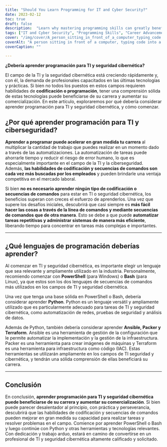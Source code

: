 ```yaml
---
title: "Should You Learn Programming for IT and Cyber Security?"
date: 2023-02-12
toc: true
draft: false
description:  "Learn why mastering programming skills can greatly benefit your IT and Cyber Security career, and how to get started with PowerShell, Bash, Python, Ansible, Packer, and Terraform."
tags: ["IT and Cyber Security", "Programming Skills", "Career Advancement", "PowerShell", "Bash", "Python", "Ansible", "Packer", "Terraform", "Automation", "Command Line", "Scripting", "Infrastructure Deployment", "Data Analysis", "Security Testing"]
cover: "/img/cover/A_person_sitting_in_front_of_a_computer_typing_code.png"
coverAlt: "A person sitting in front of a computer, typing code into a command line interface with lines of text scrolling on the screen. "
coverCaption: ""

---
```


**¿Debería aprender programación para TI y seguridad cibernética?**  El campo de la TI y la seguridad cibernética está creciendo rápidamente y, con él, la demanda de profesionales capacitados en las últimas tecnologías y prácticas. Si bien no todos los puestos en estos campos requieren habilidades de **codificación o programación**, tener una comprensión sólida de estas tecnologías puede beneficiarse de su carrera y aumentar su comercialización. En este artículo, exploraremos por qué debería considerar aprender programación para TI y seguridad cibernética, y cómo comenzar.  ## ¿Por qué aprender programación para TI y ciberseguridad?  **Aprender a programar puede acelerar en gran medida tu carrera** al multiplicar la cantidad de trabajo que puedes realizar en un momento dado a través de las automatizaciones. La automatización de tareas puede ahorrarle tiempo y reducir el riesgo de error humano, lo que es especialmente importante en el campo de la TI y la ciberseguridad. Además, **las habilidades de codificación y secuencias de comandos son cada vez más buscadas por los empleados** y pueden brindarle una ventaja competitiva en el mercado laboral.  Si bien **no es necesario aprender ningún tipo de codificación o secuencias de comandos** para estar en TI o seguridad cibernética, los beneficios superan con creces el esfuerzo de aprenderlos. Una vez que supere los desafíos iniciales, descubrirá que casi siempre es **más fácil hacer las cosas a través de la línea de comandos y mediante secuencias de comandos que de otra manera**. Esto se debe a que puede **automatizar tareas repetitivas y administrar sistemas de manera más eficiente**, liberando tiempo para concentrar en tareas más complejas e importantes.  _________________________  ## ¿Qué lenguajes de programación deberías aprender?  Al comenzar en TI y seguridad cibernética, es importante elegir un lenguaje que sea relevante y ampliamente utilizado en la industria. Personalmente, recomiendo comenzar con **PowerShell** (para Windows) o **Bash** (para Linux), ya que estos son los dos lenguajes de secuencias de comandos más utilizados en los campos de TI y seguridad cibernética.  Una vez que tenga una base sólida en PowerShell o Bash, debería considerar aprender **Python**. Python es un lenguaje versátil y ampliamente utilizado que es particularmente adecuado para tareas de TI y seguridad cibernética, como automatización de redes, pruebas de seguridad y análisis de datos.  Además de Python, también debería considerar aprender **Ansible, Packer y Terraform**. Ansible es una herramienta de gestión de la configuración que le permite automatizar la implementación y la gestión de la infraestructura. Packer es una herramienta para crear imágenes de máquinas y Terraform es una herramienta para infraestructura como código (IAC). Estas herramientas se utilizarán ampliamente en los campos de TI seguridad y cibernética, y tendrán una sólida comprensión de ellas beneficiará su carrera.  _________________________  ## Conclusión  En conclusión, **aprender programación para TI y seguridad cibernética puede beneficiarse de su carrera y aumentar su comercialización**. Si bien puede parecer desalentador al principio, con práctica y perseverancia, descubrirá que las habilidades de codificación y secuencias de comandos pueden mejorar en gran medida su capacidad para realizar tareas y resolver problemas en el campo. Comience por aprender PowerShell o Bash y luego continúe con Python y otras herramientas y tecnologías relevantes. Con dedicación y trabajo arduo, estará en camino de convertirse en un profesional de TI y seguridad cibernética altamente calificado y solicitado.